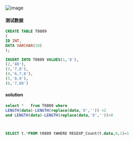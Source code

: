 <!--
 * @Author: Huang Meng
 * @Date: 2021-08-10 18:04:08
 * @LastEditTime: 2021-08-16 09:58:32
 * @LastEditors: your name
 * @Description: 
 * @FilePath: \01code\blog\包含某个字符或者数字.md
 * 可以输入预定的版权声明、个性签名、空行等
-->
![image](https://tva1.sinaimg.cn/mw690/9ebd4c2bgy1gtbumtpgh6j20mb0jm78g.jpg)

#### 测试数据

```sql
CREATE TABLE T0809
(
ID INT,
DATA VARCHAR(10)
);

INSERT INTO T0809 VALUES(1,'8'),
(2,'88'),
(3,'7,8'),
(4,'6,7,8'),
(5,'8,9'),
(6,'7,88')

```
#### solution 


```sql mysql
select *   from T0809 where 
LENGTH(data)-LENGTH(replace(data,'8','')) <2 
and LENGTH(data)-LENGTH(replace(data,'8',''))>0


```


```sql oracel


SELECT t.*FROM t0809 tWHERE REGEXP_Count(t.data,8,1)=1


```


